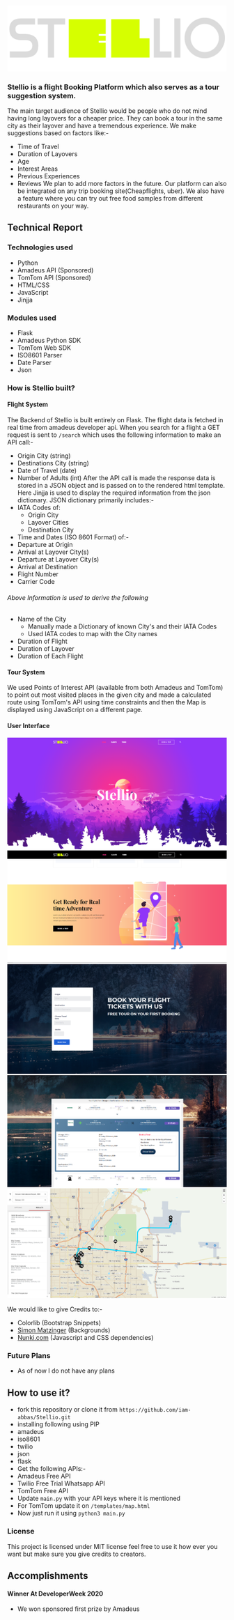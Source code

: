 ![Stellio](https://raw.githubusercontent.com/iam-abbas/Stellio/master/static/Stellio.png)

### Stellio is a flight Booking Platform which also serves as a tour suggestion system. 
The main target audience of Stellio would be people who do not mind having long layovers for a cheaper price. They can book a tour in the same city as their layover and have a tremendous experience. We make suggestions based on factors like:- 
- Time of Travel
- Duration of Layovers
- Age
- Interest Areas
- Previous Experiences
- Reviews
We plan to add more factors in the future. Our platform can also be integrated on any trip booking site(Cheapflights, uber). We also have a feature where you can try out free food samples from different restaurants on your way.

## Technical Report

### Technologies used
- Python
- Amadeus API (Sponsored)
- TomTom API (Sponsored)
- HTML/CSS
- JavaScript
- Jinjja

### Modules used
- Flask
- Amadeus Python SDK
- TomTom Web SDK
- ISO8601 Parser
- Date Parser
- Json

### How is Stellio built?

#### Flight System
The Backend of Stellio is built entirely on Flask. The flight data is fetched in real time from amadeus developer api. When you search for a flight a GET request is sent to ```/search``` which uses the following information to make an API call:-
- Origin City (string)
- Destinations City (string)
- Date of Travel (date)
- Number of Adults (int)
After the API call is made the response data is stored in a JSON object and is passed on to the rendered html template. Here Jinjja is used to display the required information from the json dictionary. JSON dictionary primarily includes:-
- IATA Codes of:
  - Origin City
  - Layover Cities
  - Destination City
 - Time and Dates (ISO 8601 Format) of:-
  - Departure at Origin
  - Arrival at Layover City(s)
  - Departure at Layover City(s)
  - Arrival at Destination
 - Flight Number
 - Carrier Code
 
###### Above Information is used to derive the following
- Name of the City
  - Manually made a Dictionary of known City's and their IATA Codes
  - Used IATA codes to map with the City names
 - Duration of Flight
 - Duration of Layover
 - Duration of Each Flight
 
 #### Tour System
 We used Points of Interest API (available from both Amadeus and TomTom) to point out most visited places in the given city and made a calculated route using TomTom's API using time constraints and then the Map is displayed using JavaScript on a different page.
 
 
 #### User Interface
 ![](https://raw.githubusercontent.com/iam-abbas/Stellio/master/images/Screenshot_2.png)
 ![](https://raw.githubusercontent.com/iam-abbas/Stellio/master/images/Screenshot_4.png)
 ![](https://raw.githubusercontent.com/iam-abbas/Stellio/master/images/Screenshot_6.png)
 ![](https://raw.githubusercontent.com/iam-abbas/Stellio/master/images/Screenshot_7.png)
 ![](https://raw.githubusercontent.com/iam-abbas/Stellio/master/images/Screenshot_9.png)
 
 We would like to give Credits to:-
 - Colorlib (Bootstrap Snippets)
 - [Simon Matzinger](https://unsplash.com/@8moments) (Backgrounds)
 - [Nunki.com](https://www.nunki.com) (Javascript and CSS dependencies)
 
 ### Future Plans
 - As of now I do not have any plans
 
 ## How to use it?
 
 - fork this repository or clone it from ```https://github.com/iam-abbas/Stellio.git```
 - installing following using PIP
  - amadeus
  - iso8601
  - twilio
  - json
  - flask
 - Get the following APIs:-
  - Amadeus Free API
  - Twilio Free Trial Whatsapp API
  - TomTom Free API
 - Update ```main.py``` with your API keys where it is mentioned
 - For TomTom update it on ```/templates/map.html```
 - Now just run it using ```python3 main.py```
 
 ### License
 
 This project is licensed under MIT license feel free to use it how ever you want but make sure you give credits to creators.
 
 ## Accomplishments 
 
 #### Winner At DeveloperWeek 2020
 - We won sponsored first prize by Amadeus




